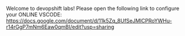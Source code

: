 Welcome to devopshift labs!
Please open the following link to configure your ONLINE VSCODE:
https://docs.google.com/document/d/11k5Zq_8UfSeJMlCPRoYWHu-r14rGgP7mNm6Eaw0qmBI/edit?usp=sharing

